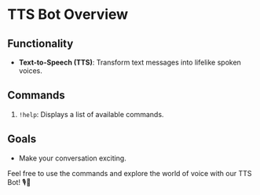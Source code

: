 # TTS Bot Overview

## Functionality
- **Text-to-Speech (TTS)**: Transform text messages into lifelike spoken voices.


## Commands

1. `!help`: Displays a list of available commands.


## Goals

- Make your conversation exciting.


Feel free to use the commands and explore the world of voice with our TTS Bot! 🎙️🤖
